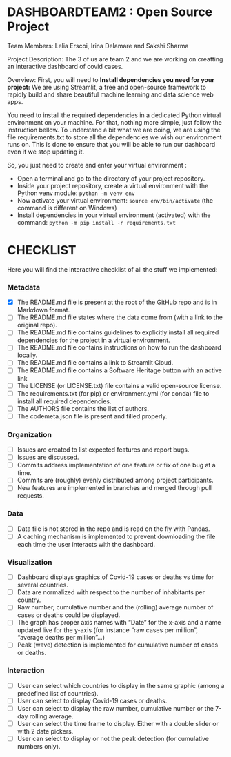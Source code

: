 # DASHBOARDTEAM2 : Open Source Project
Team Members:
Lelia Erscoi, Irina Delamare and Sakshi Sharma

Project Description:
The 3 of us are team 2 and we are working on creatting an interactive dashboard of covid cases.

Overview:
First, you will need to **Install dependencies you need for your project:**
We are using Streamlit, a free and open-source framework to rapidly build and share beautiful machine learning and data science web apps. 

You need to install the required dependencies in a dedicated Python virtual environment on your machine. For that, nothing more simple, just follow the instruction bellow.
To understand a bit what we are doing, we are using the file requirements.txt to store all the dependencies we wish our environment runs on. This is done to ensure that you will be able to run our dashboard even if we stop updating it.

So, you just need to create and enter your virtual environment :
- Open a terminal and go to the directory of your project repository.
- Inside your project repository, create a virtual environment with the Python venv module:
``` python -m venv env ```
- Now activate your virtual environment:
```source env/bin/activate```
(the command is different on Windows)
- Install dependencies in your virtual environment (activated) with the command:
```python -m pip install -r requirements.txt```




# CHECKLIST

Here you will find the interactive checklist of all the stuff we implemented:

### Metadata
- [x] The README.md file is present at the root of the GitHub repo and is in Markdown format.
- [ ] The README.md file states where the data come from (with a link to the original repo).
- [ ] The README.md file contains guidelines to explicitly install all required dependencies for the project in a virtual environment.
- [ ] The README.md file contains instructions on how to run the dashboard locally.
- [ ] The README.md file contains a link to Streamlit Cloud.
- [ ] The README.md file contains a Software Heritage button with an active link
- [ ] The LICENSE (or LICENSE.txt) file contains a valid open-source license.
- [ ] The requirements.txt (for pip) or environment.yml (for conda) file to install all required dependencies.
- [ ] The AUTHORS file contains the list of authors.
- [ ] The codemeta.json file is present and filled properly.

### Organization
- [ ] Issues are created to list expected features and report bugs.
- [ ] Issues are discussed.
- [ ] Commits address implementation of one feature or fix of one bug at a time.
- [ ] Commits are (roughly) evenly distributed among project participants.
- [ ] New features are implemented in branches and merged through pull requests.

### Data
- [ ] Data file is not stored in the repo and is read on the fly with Pandas.
- [ ] A caching mechanism is implemented to prevent downloading the file each time the user interacts with the dashboard.

### Visualization
- [ ] Dashboard displays graphics of Covid-19 cases or deaths vs time for several countries.
- [ ] Data are normalized with respect to the number of inhabitants per country.
- [ ] Raw number, cumulative number and the (rolling) average number of cases or deaths could be displayed.
- [ ] The graph has proper axis names with “Date” for the x-axis and a name updated live for the y-axis (for instance “raw cases per million”, “average deaths per million”...) 
- [ ] Peak (wave) detection is implemented for cumulative number of cases or deaths.

### Interaction
- [ ] User can select which countries to display in the same graphic (among a predefined list of countries).
- [ ] User can select to display Covid-19 cases or deaths.
- [ ] User can select to display the raw number, cumulative number or the 7-day rolling average.
- [ ] User can select the time frame to display. Either with a double slider or with 2 date pickers.
- [ ] User can select to display or not the peak detection (for cumulative numbers only).
